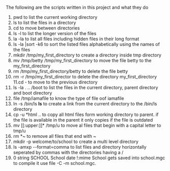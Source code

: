 The following are the scripts written in this project and what they do
 1. pwd to list the current working directory
 2. ls to list the files in a directory
 3. cd to move between directories
 4. ls -l to list the longer version of the files
 5. la -la to list all files including hidden files in their long format
 6. ls -la |sort -k6 to sort the listed files alphabetically using the names of the files
 7. mkdir /tmp/my_first_directory to create a directory inside tmp directory
 8. mv /tmp/betty /tmp/my_first_directory to move the file betty to the my_first_directory
 9. rm /tmp/my_first_directory/betty to delete the file betty
 10. rm -r /tmp/my_first_director to delete the directory my_first_directory
 11.cd - to move to the previous directory
 12. ls -la . .. /boot to list the files in the current directory, parent directory and boot directory
 13. file /tmp/iamafile to know the type of file oof iamafile
 14. ln -s /bin/ls __ls__ to create a link from the current directory to the /bin/ls directory
 15. cp -u *html .. to copy all html files form working directory to parent. if the file is available in the parent it only copies if the file is outdated
 16. mv [[:upper:]]* /tmp/u to move al files that begin with a capital letter to tmp/u
 17. rm *~ to remove all files that end with ~
 18. mkdir -p welcome/to/school to create a multi level directory
 19. ls -amxp --format=comma to list files and directory horizontally seperated by commas with the directories having a / 
 20. 0 string SCHOOL School date !:mime School gets saved into school.mgc to compile it use file -C -m school.mgc.
